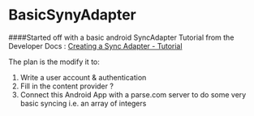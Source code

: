 # BasicSynyAdapter

####Started off with a basic android SyncAdapter Tutorial from the Developer Docs : [Creating a Sync Adapter - Tutorial](https://developer.android.com/training/sync-adapters/creating-sync-adapter.html)

The plan is the modify it to:

1. Write a user account & authentication
2. Fill in the content provider ?
3. Connect this Android App with a parse.com server to do some very basic syncing i.e. an array of integers
